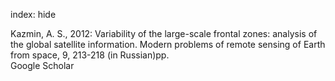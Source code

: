 index: hide

<div class="Citation">

  <div class="Citation-body">
    <div class="Citation-text">Kazmin, A. S., 2012: Variability of the large-scale frontal zones: analysis of the global satellite information. <span class="Article-journal">Modern problems of remote sensing of Earth from space, </span><span class="Article-volume">9, </span>213-218 (in Russian)pp.</div>
    <div class="Citation-links">
      <div class="CitationLink" data-href="https://scholar.google.com/scholar?q=Variability+of+the+large-scale+frontal+zones%3A+analysis+of+the+global+satellite+information">
        <div class="CitationLink-icon CitationLink-Scholar"></div>
        <div class="CitationLink-text">Google Scholar</div>
      </div>
    </div>
  </div>
</div>


<div class="Citation-copy">

</div>
